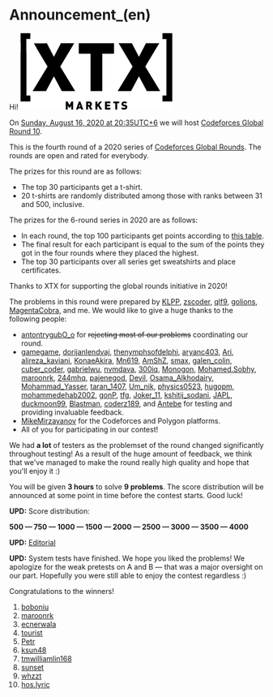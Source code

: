 # Announcement_(en)

Hi! ![](images/2ee2f0f95f05aae6ca6f47812dae2dc2aabf277b.png)

On [Sunday, August 16, 2020 at 20:35UTC+6](https://codeforces.com/https://www.timeanddate.com/worldclock/fixedtime.html?day=16&month=8&year=2020&hour=17&min=35&sec=0&p1=166) we will host [Codeforces Global Round 10](https://codeforces.com/contest/1392 "Codeforces Global Round 10").

This is the fourth round of a 2020 series of [Codeforces Global Rounds](https://codeforces.com/blog/entry/65002). The rounds are open and rated for everybody.

The prizes for this round are as follows:

 * The top 30 participants get a t-shirt.
* 20 t-shirts are randomly distributed among those with ranks between 31 and 500, inclusive.

The prizes for the 6-round series in 2020 are as follows:

 * In each round, the top 100 participants get points according to [this table](https://codeforces.com/https://pastebin.com/QT5sXEaT).
* The final result for each participant is equal to the sum of the points they got in the four rounds where they placed the highest.
* The top 30 participants over all series get sweatshirts and place certificates.

Thanks to XTX for supporting the global rounds initiative in 2020!

The problems in this round were prepared by [KLPP](https://codeforces.com/profile/KLPP "Master KLPP"), [zscoder](https://codeforces.com/profile/zscoder "International Grandmaster zscoder"), [qlf9](https://codeforces.com/profile/qlf9 "Expert qlf9"), [golions](https://codeforces.com/profile/golions "Master golions"), [MagentaCobra](https://codeforces.com/profile/MagentaCobra "Master MagentaCobra"), and me. We would like to give a huge thanks to the following people:

 * [antontrygubO_o](https://codeforces.com/profile/antontrygubO_o "Grandmaster antontrygubO_o") for ~~rejecting most of our problems~~ coordinating our round.
* [gamegame](https://codeforces.com/profile/gamegame "International Grandmaster gamegame"), [dorijanlendvaj](https://codeforces.com/profile/dorijanlendvaj "International Grandmaster dorijanlendvaj"), [thenymphsofdelphi](https://codeforces.com/profile/thenymphsofdelphi "Master thenymphsofdelphi"), [aryanc403](https://codeforces.com/profile/aryanc403 "Master aryanc403"), [Ari](https://codeforces.com/profile/Ari "Grandmaster Ari"), [alireza_kaviani](https://codeforces.com/profile/alireza_kaviani "International Master alireza_kaviani"), [KonaeAkira](https://codeforces.com/profile/KonaeAkira "International Master KonaeAkira"), [Mn619](https://codeforces.com/profile/Mn619 "Master Mn619"), [AmShZ](https://codeforces.com/profile/AmShZ "Master AmShZ"), [smax](https://codeforces.com/profile/smax "Candidate Master smax"), [galen_colin](https://codeforces.com/profile/galen_colin "Grandmaster galen_colin"), [cuber_coder](https://codeforces.com/profile/cuber_coder "Expert cuber_coder"), [gabrielwu](https://codeforces.com/profile/gabrielwu "Master gabrielwu"), [nvmdava](https://codeforces.com/profile/nvmdava "Grandmaster nvmdava"), [300iq](https://codeforces.com/profile/300iq "Legendary Grandmaster 300iq"), [Monogon](https://codeforces.com/profile/Monogon "Master Monogon"), [Mohamed.Sobhy](https://codeforces.com/profile/Mohamed.Sobhy "Master Mohamed.Sobhy"), [maroonrk](https://codeforces.com/profile/maroonrk "Legendary Grandmaster maroonrk"), [244mhq](https://codeforces.com/profile/244mhq "International Grandmaster 244mhq"), [pajenegod](https://codeforces.com/profile/pajenegod "Grandmaster pajenegod"), [Devil](https://codeforces.com/profile/Devil "Master Devil"), [Osama_Alkhodairy](https://codeforces.com/profile/Osama_Alkhodairy "Master Osama_Alkhodairy"), [Mohammad_Yasser](https://codeforces.com/profile/Mohammad_Yasser "Master Mohammad_Yasser"), [taran_1407](https://codeforces.com/profile/taran_1407 "Master taran_1407"), [Um_nik](https://codeforces.com/profile/Um_nik "Legendary Grandmaster Um_nik"), [physics0523](https://codeforces.com/profile/physics0523 "Master physics0523"), [hugopm](https://codeforces.com/profile/hugopm "International Grandmaster hugopm"), [mohammedehab2002](https://codeforces.com/profile/mohammedehab2002 "Master mohammedehab2002"), [gonP](https://codeforces.com/profile/gonP "Candidate Master gonP"), [tfg](https://codeforces.com/profile/tfg "International Grandmaster tfg"), [Joker_11](https://codeforces.com/profile/Joker_11 "Expert Joker_11"), [kshitij_sodani](https://codeforces.com/profile/kshitij_sodani "Master kshitij_sodani"), [JAPL](https://codeforces.com/profile/JAPL "Pupil JAPL"), [duckmoon99](https://codeforces.com/profile/duckmoon99 "Expert duckmoon99"), [Blastman](https://codeforces.com/profile/Blastman "Specialist Blastman"), [coderz189](https://codeforces.com/profile/coderz189 "Specialist coderz189"), and [Antebe](https://codeforces.com/profile/Antebe "Newbie Antebe") for testing and providing invaluable feedback.
* [MikeMirzayanov](https://codeforces.com/profile/MikeMirzayanov "Headquarters, MikeMirzayanov") for the Codeforces and Polygon platforms.
* All of you for participating in our contest!

We had **a lot** of testers as the problemset of the round changed significantly throughout testing! As a result of the huge amount of feedback, we think that we've managed to make the round really high quality and hope that you'll enjoy it :)

You will be given **3 hours** to solve **9 problems**. The score distribution will be announced at some point in time before the contest starts. Good luck!

**UPD:** Score distribution:

**500 — 750 — 1000 — 1500 — 2000 — 2500 — 3000 — 3500 — 4000**

**UPD:** [Editorial](Tutorial_(en).md)

**UPD:** System tests have finished. We hope you liked the problems! We apologize for the weak pretests on A and B — that was a major oversight on our part. Hopefully you were still able to enjoy the contest regardless :)

Congratulations to the winners!

 1. [boboniu](https://codeforces.com/profile/boboniu "Legendary Grandmaster boboniu")
2. [maroonrk](https://codeforces.com/profile/maroonrk "Legendary Grandmaster maroonrk")
3. [ecnerwala](https://codeforces.com/profile/ecnerwala "Legendary Grandmaster ecnerwala")
4. [tourist](https://codeforces.com/profile/tourist "Legendary Grandmaster tourist")
5. [Petr](https://codeforces.com/profile/Petr "Legendary Grandmaster Petr")
6. [ksun48](https://codeforces.com/profile/ksun48 "Legendary Grandmaster ksun48")
7. [tmwilliamlin168](https://codeforces.com/profile/tmwilliamlin168 "International Grandmaster tmwilliamlin168")
8. [sunset](https://codeforces.com/profile/sunset "Legendary Grandmaster sunset")
9. [whzzt](https://codeforces.com/profile/whzzt "International Grandmaster whzzt")
10. [hos.lyric](https://codeforces.com/profile/hos.lyric "International Grandmaster hos.lyric")
